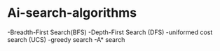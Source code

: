 # Ai-search-algorithms
-Breadth-First Search(BFS)
-Depth-First Search (DFS)
-uniformed cost search (UCS)
-greedy search 
-A* search
